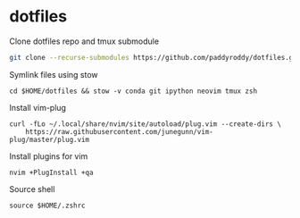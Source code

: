 # dotfiles

Clone dotfiles repo and tmux submodule

```bash
git clone --recurse-submodules https://github.com/paddyroddy/dotfiles.git $HOME/dotfiles
```

Symlink files using stow

```
cd $HOME/dotfiles && stow -v conda git ipython neovim tmux zsh
```

Install vim-plug

```
curl -fLo ~/.local/share/nvim/site/autoload/plug.vim --create-dirs \
    https://raw.githubusercontent.com/junegunn/vim-plug/master/plug.vim
```

Install plugins for vim

```
nvim +PlugInstall +qa
```

Source shell

```
source $HOME/.zshrc
```
